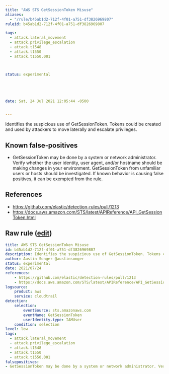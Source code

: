 ```yaml
---
title: "AWS STS GetSessionToken Misuse"
aliases:
  - "/rule/b45ab1d2-712f-4f01-a751-df3826969807"
ruleid: b45ab1d2-712f-4f01-a751-df3826969807

tags:
  - attack.lateral_movement
  - attack.privilege_escalation
  - attack.t1548
  - attack.t1550
  - attack.t1550.001



status: experimental





date: Sat, 24 Jul 2021 12:05:44 -0500


---
```


Identifies the suspicious use of GetSessionToken. Tokens could be created and used by attackers to move laterally and escalate privileges.

<!--more-->


## Known false-positives

* GetSessionToken may be done by a system or network administrator. Verify whether the user identity, user agent, and/or hostname should be making changes in your environment. GetSessionToken from unfamiliar users or hosts should be investigated. If known behavior is causing false positives, it can be exempted from the rule.



## References

* https://github.com/elastic/detection-rules/pull/1213
* https://docs.aws.amazon.com/STS/latest/APIReference/API_GetSessionToken.html


## Raw rule ([edit](https://github.com/SigmaHQ/sigma/edit/master/rules/cloud/aws/aws_sts_getsessiontoken_misuse.yml))
```yaml
title: AWS STS GetSessionToken Misuse
id: b45ab1d2-712f-4f01-a751-df3826969807
description: Identifies the suspicious use of GetSessionToken. Tokens could be created and used by attackers to move laterally and escalate privileges.
author: Austin Songer @austinsonger
status: experimental
date: 2021/07/24
references:
    - https://github.com/elastic/detection-rules/pull/1213
    - https://docs.aws.amazon.com/STS/latest/APIReference/API_GetSessionToken.html
logsource:
    product: aws
    service: cloudtrail
detection:
    selection:
        eventSource: sts.amazonaws.com
        eventName: GetSessionToken
        userIdentity.type: IAMUser
    condition: selection
level: low
tags:
  - attack.lateral_movement
  - attack.privilege_escalation
  - attack.t1548
  - attack.t1550
  - attack.t1550.001
falsepositives:
- GetSessionToken may be done by a system or network administrator. Verify whether the user identity, user agent, and/or hostname should be making changes in your environment. GetSessionToken from unfamiliar users or hosts should be investigated. If known behavior is causing false positives, it can be exempted from the rule.

```
